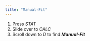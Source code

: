 ```yaml
---
title: "Manual-Fit"
---
```


1. Press *STAT*
2. Slide over to *CALC*
3. Scroll down to *D* to find ***Manual-Fit***
